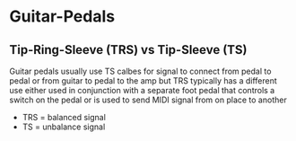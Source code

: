 # Guitar-Pedals


## Tip-Ring-Sleeve (TRS) vs Tip-Sleeve (TS)

Guitar pedals usually use TS calbes for signal to connect from pedal to pedal or from guitar to pedal to the amp but TRS typically has a different use either used in conjunction with a separate foot pedal that controls a switch on the pedal or is used to send MIDI signal from on place to another

- TRS = balanced signal
- TS = unbalance signal